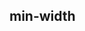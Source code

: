 ## min-width


<!-- CSSJSON.min-width.description -->

<!-- CSSJSON.min-width.syntax -->

<!-- CSSJSON.min-width.values -->

<!-- CSSJSON.min-width.defaultValue -->

<!-- CSSJSON.min-width.unixTags -->

<!-- CSSJSON.min-width.compatibility -->

<!-- CSSJSON.min-width.example -->

<!-- CSSJSON.min-width.reference -->
